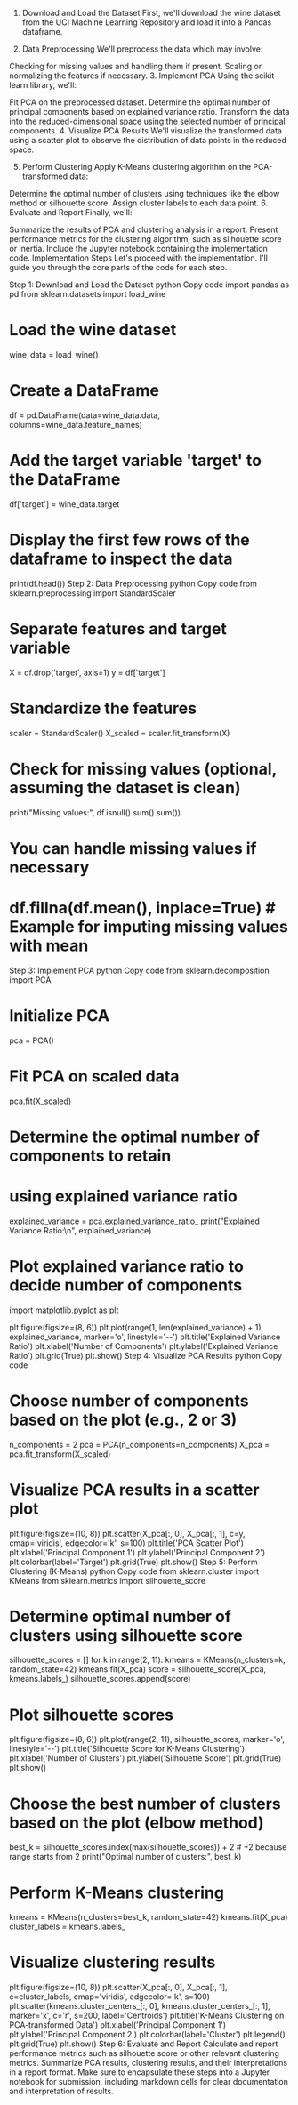 1. Download and Load the Dataset
First, we'll download the wine dataset from the UCI Machine Learning Repository and load it into a Pandas dataframe.

2. Data Preprocessing
We'll preprocess the data which may involve:

Checking for missing values and handling them if present.
Scaling or normalizing the features if necessary.
3. Implement PCA
Using the scikit-learn library, we'll:

Fit PCA on the preprocessed dataset.
Determine the optimal number of principal components based on explained variance ratio.
Transform the data into the reduced-dimensional space using the selected number of principal components.
4. Visualize PCA Results
We'll visualize the transformed data using a scatter plot to observe the distribution of data points in the reduced space.

5. Perform Clustering
Apply K-Means clustering algorithm on the PCA-transformed data:

Determine the optimal number of clusters using techniques like the elbow method or silhouette score.
Assign cluster labels to each data point.
6. Evaluate and Report
Finally, we'll:

Summarize the results of PCA and clustering analysis in a report.
Present performance metrics for the clustering algorithm, such as silhouette score or inertia.
Include the Jupyter notebook containing the implementation code.
Implementation Steps
Let's proceed with the implementation. I'll guide you through the core parts of the code for each step.

Step 1: Download and Load the Dataset
python
Copy code
import pandas as pd
from sklearn.datasets import load_wine

# Load the wine dataset
wine_data = load_wine()

# Create a DataFrame
df = pd.DataFrame(data=wine_data.data, columns=wine_data.feature_names)

# Add the target variable 'target' to the DataFrame
df['target'] = wine_data.target

# Display the first few rows of the dataframe to inspect the data
print(df.head())
Step 2: Data Preprocessing
python
Copy code
from sklearn.preprocessing import StandardScaler

# Separate features and target variable
X = df.drop('target', axis=1)
y = df['target']

# Standardize the features
scaler = StandardScaler()
X_scaled = scaler.fit_transform(X)

# Check for missing values (optional, assuming the dataset is clean)
print("Missing values:", df.isnull().sum().sum())

# You can handle missing values if necessary
# df.fillna(df.mean(), inplace=True)  # Example for imputing missing values with mean

Step 3: Implement PCA
python
Copy code
from sklearn.decomposition import PCA

# Initialize PCA
pca = PCA()

# Fit PCA on scaled data
pca.fit(X_scaled)

# Determine the optimal number of components to retain
# using explained variance ratio
explained_variance = pca.explained_variance_ratio_
print("Explained Variance Ratio:\n", explained_variance)

# Plot explained variance ratio to decide number of components
import matplotlib.pyplot as plt

plt.figure(figsize=(8, 6))
plt.plot(range(1, len(explained_variance) + 1), explained_variance, marker='o', linestyle='--')
plt.title('Explained Variance Ratio')
plt.xlabel('Number of Components')
plt.ylabel('Explained Variance Ratio')
plt.grid(True)
plt.show()
Step 4: Visualize PCA Results
python
Copy code
# Choose number of components based on the plot (e.g., 2 or 3)
n_components = 2
pca = PCA(n_components=n_components)
X_pca = pca.fit_transform(X_scaled)

# Visualize PCA results in a scatter plot
plt.figure(figsize=(10, 8))
plt.scatter(X_pca[:, 0], X_pca[:, 1], c=y, cmap='viridis', edgecolor='k', s=100)
plt.title('PCA Scatter Plot')
plt.xlabel('Principal Component 1')
plt.ylabel('Principal Component 2')
plt.colorbar(label='Target')
plt.grid(True)
plt.show()
Step 5: Perform Clustering (K-Means)
python
Copy code
from sklearn.cluster import KMeans
from sklearn.metrics import silhouette_score

# Determine optimal number of clusters using silhouette score
silhouette_scores = []
for k in range(2, 11):
    kmeans = KMeans(n_clusters=k, random_state=42)
    kmeans.fit(X_pca)
    score = silhouette_score(X_pca, kmeans.labels_)
    silhouette_scores.append(score)

# Plot silhouette scores
plt.figure(figsize=(8, 6))
plt.plot(range(2, 11), silhouette_scores, marker='o', linestyle='--')
plt.title('Silhouette Score for K-Means Clustering')
plt.xlabel('Number of Clusters')
plt.ylabel('Silhouette Score')
plt.grid(True)
plt.show()

# Choose the best number of clusters based on the plot (elbow method)
best_k = silhouette_scores.index(max(silhouette_scores)) + 2  # +2 because range starts from 2
print("Optimal number of clusters:", best_k)

# Perform K-Means clustering
kmeans = KMeans(n_clusters=best_k, random_state=42)
kmeans.fit(X_pca)
cluster_labels = kmeans.labels_

# Visualize clustering results
plt.figure(figsize=(10, 8))
plt.scatter(X_pca[:, 0], X_pca[:, 1], c=cluster_labels, cmap='viridis', edgecolor='k', s=100)
plt.scatter(kmeans.cluster_centers_[:, 0], kmeans.cluster_centers_[:, 1], marker='x', c='r', s=200, label='Centroids')
plt.title('K-Means Clustering on PCA-transformed Data')
plt.xlabel('Principal Component 1')
plt.ylabel('Principal Component 2')
plt.colorbar(label='Cluster')
plt.legend()
plt.grid(True)
plt.show()
Step 6: Evaluate and Report
Calculate and report performance metrics such as silhouette score or other relevant clustering metrics.
Summarize PCA results, clustering results, and their interpretations in a report format.
Make sure to encapsulate these steps into a Jupyter notebook for submission, including markdown cells for clear documentation and interpretation of results.
